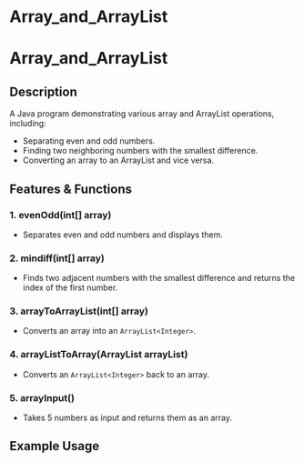 # Array_and_ArrayList
# Array_and_ArrayList

## Description
A Java program demonstrating various array and ArrayList operations, including:
- Separating even and odd numbers.
- Finding two neighboring numbers with the smallest difference.
- Converting an array to an ArrayList and vice versa.

## Features & Functions
### **1. evenOdd(int[] array)**
- Separates even and odd numbers and displays them.

### **2. mindiff(int[] array)**
- Finds two adjacent numbers with the smallest difference and returns the index of the first number.

### **3. arrayToArrayList(int[] array)**
- Converts an array into an `ArrayList<Integer>`.

### **4. arrayListToArray(ArrayList<Integer> arrayList)**
- Converts an `ArrayList<Integer>` back to an array.

### **5. arrayInput()**
- Takes 5 numbers as input and returns them as an array.

## Example Usage

